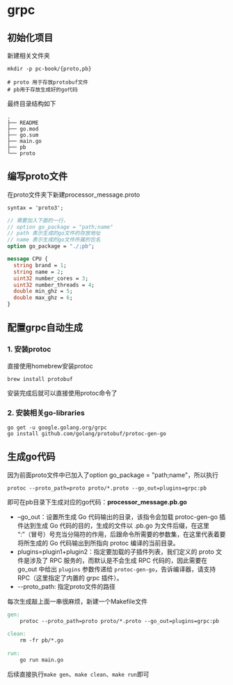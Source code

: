 # grpc


## 初始化项目

新建相关文件夹

```shell
mkdir -p pc-book/{proto,pb}

# proto 用于存放protobuf文件
# pb用于存放生成好的go代码
```

最终目录结构如下

```shell
.
├── README
├── go.mod
├── go.sum
├── main.go
├── pb
└── proto
```

## 编写proto文件

在proto文件夹下新建processor_message.proto

```protobuf
syntax = 'proto3';

// 需要加入下面的一行，
// option go_package = "path;name"
// path 表示生成的go文件的存放地址
// name 表示生成的go文件所属的包名
option go_package = "./;pb";

message CPU {
  string brand = 1;
  string name = 2;
  uint32 number_cores = 3;
  uint32 number_threads = 4;
  double min_ghz = 5;
  double max_ghz = 6;
}
```

## 配置grpc自动生成

### 1. 安装protoc

直接使用homebrew安装protoc

`brew install protobuf`

安装完成后就可以直接使用protoc命令了

### 2. 安装相关go-libraries

```shell
go get -u google.golang.org/grpc
go install github.com/golang/protobuf/protoc-gen-go
```

## 生成go代码

因为前面proto文件中已加入了option go_package = "path;name"，所以执行

`protoc --proto_path=proto proto/*.proto --go_out=plugins=grpc:pb`

即可在pb目录下生成对应的go代码：**processor_message.pb.go**

- –go_out：设置所生成 Go 代码输出的目录，该指令会加载 protoc-gen-go 插件达到生成 Go 代码的目的，生成的文件以 .pb.go 为文件后缀，在这里 “:”（冒号）号充当分隔符的作用，后跟命令所需要的参数集，在这里代表着要将所生成的 Go 代码输出到所指向 protoc 编译的当前目录。
- plugins=plugin1+plugin2：指定要加载的子插件列表，我们定义的 proto 文件是涉及了 RPC 服务的，而默认是不会生成 RPC 代码的，因此需要在 go_out 中给出 `plugins` 参数传递给 `protoc-gen-go`，告诉编译器，请支持 RPC（这里指定了内置的 grpc 插件）。
- --proto_path: 指定proto文件的路径

每次生成敲上面一串很麻烦，新建一个Makefile文件

```makefile
gen:
	protoc --proto_path=proto proto/*.proto --go_out=plugins=grpc:pb
	
clean:
	rm -fr pb/*.go
	
run:
	go run main.go
```

后续直接执行`make gen`、`make clean`、`make run`即可
